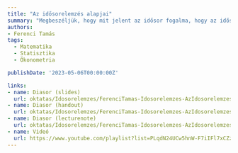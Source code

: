 ```yaml
---
title: "Az idősorelemzés alapjai"
summary: "Megbeszéljük, hogy mit jelent az idősor fogalma, hogy az idősorok elemzésének mi a fő kihívása (összevetésben a keresztmetszeti adatok elemzésével), és röviden beszélünk az idősorok jellemzőiről."
authors:
- Ferenci Tamás
tags:
  - Matematika
  - Statisztika
  - Ökonometria

publishDate: '2023-05-06T00:00:00Z'

links:
- name: Diasor (slides)
  url: oktatas/Idosorelemzes/FerenciTamas-Idosorelemzes-AzIdosorelemzesAlapjai-slides.pdf
- name: Diasor (handout)
  url: oktatas/Idosorelemzes/FerenciTamas-Idosorelemzes-AzIdosorelemzesAlapjai-handout.pdf
- name: Diasor (lecturenote)
  url: oktatas/Idosorelemzes/FerenciTamas-Idosorelemzes-AzIdosorelemzesAlapjai-lecturenote.pdf
- name: Videó
  url: https://www.youtube.com/playlist?list=PLqdN24UCw5hnW-F7iIFl7xCZz8IbyU5Kw
---
```

